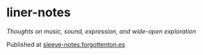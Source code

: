 # liner-notes

*Thoughts on music, sound, expression, and wide-open exploration*

Published at [sleeve-notes.forgottenton.es](https://sleeve-notes.forgottenton.es/)
